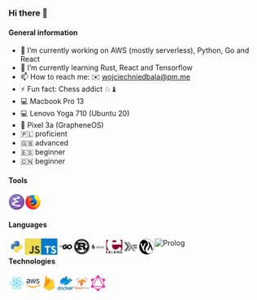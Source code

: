 ### Hi there 👋

#### General information

- 🔭 I’m currently working on AWS (mostly serverless), Python, Go and React
- 🌱 I’m currently learning Rust, React and Tensorflow
- 📫 How to reach me: ✉️ wojciechniedbala@pm.me
- ⚡ Fun fact: Chess addict ♘♝
- 💻 Macbook Pro 13
- 💻 Lenovo Yoga 710 (Ubuntu 20)
- 📱 Pixel 3a (GrapheneOS)
- 🇵🇱 proficient
- 🇬🇧 advanced
- 🇪🇸 beginner
- 🇨🇳 beginner

#### Tools

<img align="left" alt="Emacs" title="Emacs" width="32px" src="https://raw.githubusercontent.com/github/explore/80688e429a7d4ef2fca1e82350fe8e3517d3494d/topics/emacs/emacs.png"/>
<img align="top" alt="Firefox" title="Firefox" width="32px" src="https://raw.githubusercontent.com/github/explore/728542e0d33f83720614f61923a9cb424264db23/topics/firefox/firefox.png"/>

#### Languages

<img align="left" alt="Python" title="Python" width="32px" src="https://raw.githubusercontent.com/github/explore/80688e429a7d4ef2fca1e82350fe8e3517d3494d/topics/python/python.png"/>
<img align="left" alt="JavaScript" title="JavaScript" width="32px" src="https://raw.githubusercontent.com/github/explore/80688e429a7d4ef2fca1e82350fe8e3517d3494d/topics/javascript/javascript.png"/>
<img align="left" alt="TypeScript" title="TypeScript" width="32px" src="https://raw.githubusercontent.com/github/explore/80688e429a7d4ef2fca1e82350fe8e3517d3494d/topics/typescript/typescript.png"/>
<img align="left" alt="Go" title="Go" width="32px" src="https://raw.githubusercontent.com/github/explore/80688e429a7d4ef2fca1e82350fe8e3517d3494d/topics/go/go.png"/>
<img align="left" alt="Rust" title="Rust" width="32px" src="https://raw.githubusercontent.com/github/explore/80688e429a7d4ef2fca1e82350fe8e3517d3494d/topics/rust/rust.png"/>
<img align="left" alt="Elixir" title="Elixir" width="32px" src="https://raw.githubusercontent.com/github/explore/d106aa3f6fa091ab80ab5c8cf0d931baff3caaea/topics/elixir/elixir.png"/>
<img align="left" alt="Erlang" title="Erlang" width="32px" src="https://raw.githubusercontent.com/github/explore/e3f071c9faa00fc2285ae33185bb61f4c42968b2/topics/erlang/erlang.png"/>
<img align="left" alt="Haskell" title="Haskell" width="32px" src="https://raw.githubusercontent.com/github/explore/80688e429a7d4ef2fca1e82350fe8e3517d3494d/topics/haskell/haskell.png"/>
<img align="left" alt="Lisp" title="Lisp" width="32px" src="https://raw.githubusercontent.com/github/explore/80688e429a7d4ef2fca1e82350fe8e3517d3494d/topics/lisp/lisp.png"/>
<img align="top" alt="Prolog" title="Prolog" width="32px" src="https://www.swi-prolog.org/icons/swipl.png"/>

#### Technologies

<img align="left" alt="React" title="React" width="32px" src="https://raw.githubusercontent.com/github/explore/80688e429a7d4ef2fca1e82350fe8e3517d3494d/topics/react/react.png"/>
<img align="left" alt="AWS" title="AWS" width="32px" src="https://raw.githubusercontent.com/github/explore/fbceb94436312b6dacde68d122a5b9c7d11f9524/topics/aws/aws.png"/>
<img align="left" alt="Firebase" title="Firebase" width="32px" src="https://raw.githubusercontent.com/github/explore/80688e429a7d4ef2fca1e82350fe8e3517d3494d/topics/firebase/firebase.png"/>
<img align="left" alt="Docker" title="Docker" width="32px" src="https://raw.githubusercontent.com/github/explore/80688e429a7d4ef2fca1e82350fe8e3517d3494d/topics/docker/docker.png"/>
<img align="left" alt="TensorFlow" title="TensorFlow" width="32px" src="https://raw.githubusercontent.com/github/explore/80688e429a7d4ef2fca1e82350fe8e3517d3494d/topics/tensorflow/tensorflow.png"/>
<img align="left" alt="GraphQL" title="GraphQL" width="32px" src="https://raw.githubusercontent.com/github/explore/5c058a388828bb5fde0bcafd4bc867b5bb3f26f3/topics/graphql/graphql.png"/>
